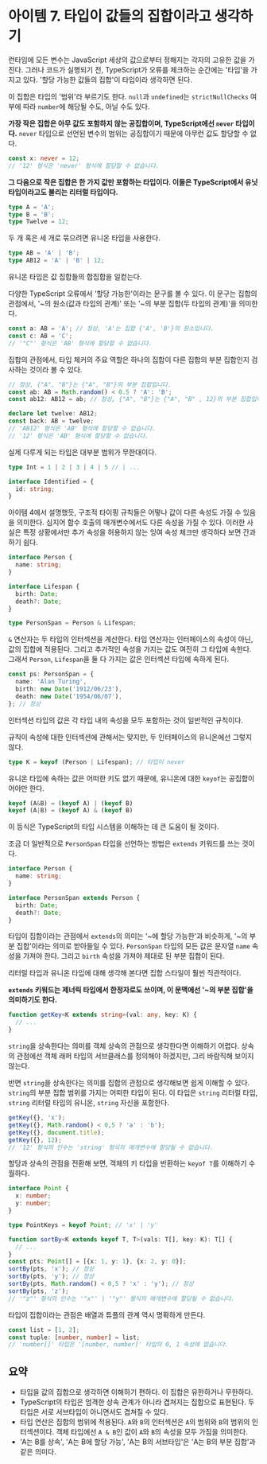# 아이템 7. 타입이 값들의 집합이라고 생각하기
런타임에 모든 변수는 JavaScript 세상의 값으로부터 정해지는 각자의 고유한 값을 가진다. 그러나 코드가 실행되기 전, TypeScript가 오류를 체크하는 순간에는 '타입'을 가지고 있다. '할당 가능한 값들의 집합'이 타입이라 생각하면 된다.

이 집합은 타입의 '범위'라 부르기도 한다. `null`과 `undefined`는 `strictNullChecks` 여부에 따라 `number`에 해당될 수도, 아닐 수도 있다.

**가장 작은 집합은 아무 값도 포함하지 않는 공집합이며, TypeScript에선 `never` 타입이다.** `never` 타입으로 선언된 변수의 범위는 공집합이기 때문에 아무런 값도 할당할 수 없다.

```typescript
const x: never = 12;
// '12' 형식은 'never' 형식에 할당할 수 없습니다.
```

**그 다음으로 작은 집합은 한 가지 값만 포함하는 타입이다. 이들은 TypeScript에서 유닛 타입이라고도 불리는 리터럴 타입이다.**

```typescript
type A = 'A';
type B = 'B';
type Twelve = 12;
```

두 개 혹은 세 개로 묶으려면 유니온 타입을 사용한다.

```typescript
type AB = 'A' | 'B';
type AB12 = 'A' | 'B' | 12;
```

유니온 타입은 값 집합들의 합집합을 일컫는다.

다양한 TypeScript 오류에서 '할당 가능한'이라는 문구를 볼 수 있다. 이 문구는 집합의 관점에서, '~의 원소(값과 타입의 관계)' 또는 '~의 부분 집합(두 타입의 관계)'을 의미한다.

```typescript
const a: AB = 'A'; // 정상, 'A'는 집합 {'A', 'B'}의 원소입니다.
const c: AB = 'C';
// '"C"' 형식은 'AB' 형식에 할당할 수 없습니다.
```

집합의 관점에서, 타입 체커의 주요 역할은 하나의 집합이 다른 집합의 부분 집합인지 검사하는 것이라 볼 수 있다.

```typescript
// 정상, {"A", "B"}는 {"A", "B"}의 부분 집합입니다.
const ab: AB = Math.random() < 0.5 ? 'A': 'B';
const ab12: AB12 = ab; // 정상, {"A", "B"}는 {"A", "B" , 12}의 부분 집합입니다.

declare let twelve: AB12;
const back: AB = twelve;
// 'AB12' 형식은 'AB' 형식에 할당할 수 없습니다.
// '12' 형식은 'AB' 형식에 할당할 수 없습니다.
```

실제 다루게 되는 타입은 대부분 범위가 무한대이다.

```typescript
type Int = 1 | 2 | 3 | 4 | 5 // | ...

interface Identified = {
  id: string;
}
```

아이템 4에서 설명했듯, 구조적 타이핑 규칙들은 어떻나 값이 다른 속성도 가질 수 있음을 의미한다. 심지어 함수 호출의 매개변수에서도 다른 속성을 가질 수 있다. 이러한 사실은 특정 상황에서만 추가 속성을 허용하지 않는 잉여 속성 체크만 생각하다 보면 간과하기 쉽다.

```typescript
interface Person {
  name: string;
}

interface Lifespan {
  birth: Date;
  death?: Date;
}

type PersonSpan = Person & Lifespan;
```

`&` 연산자는 두 타입의 인터섹션을 계산한다. 타입 연산자는 인터페이스의 속성이 아닌, 값의 집합에 적용된다. 그리고 추가적인 속성을 가지는 값도 여전히 그 타입에 속한다. 그래서 `Person`, `Lifespan`을 둘 다 가지는 값은 인터섹션 타입에 속하게 된다.

```typescript
const ps: PersonSpan = {
  name: 'Alan Turing',
  birth: new Date('1912/06/23'),
  death: new Date('1954/06/07'),
}; // 정상
```

인터섹션 타입의 값은 각 타입 내의 속성을 모두 포함하는 것이 일반적인 규칙이다.

규칙이 속성에 대한 인터섹션에 관해서는 맞지만, 두 인터페이스의 유니온에선 그렇지 않다.

```typescript
type K = keyof (Person | Lifespan); // 타입이 never
```

유니온 타입에 속하는 값은 어떠한 키도 없기 때문에, 유니온에 대한 `keyof`는 공집합이어야만 한다.

```typescript
keyof (A&B) = (keyof A) | (keyof B)
keyof (A|B) = (keyof A) & (keyof B)
```

이 등식은 TypeScript의 타입 시스템을 이해하는 데 큰 도움이 될 것이다.

조금 더 일반적으로 `PersonSpan` 타입을 선언하는 방법은 `extends` 키워드를 쓰는 것이다.

```typescript
interface Person {
  name: string;
}

interface PersonSpan extends Person {
  birth: Date;
  death?: Date;
}
```

타입이 집합이라는 관점에서 `extends`의 의미는 '~에 할당 가능한'과 비슷하게, '~의 부분 집합'이라는 의미로 받아들일 수 있다. `PersonSpan` 타입의 모든 값은 문자열 `name` 속성을 가져야 한다. 그리고 `birth` 속성을 가져야 제대로 된 부분 집합이 된다.

리터럴 타입과 유니온 타입에 대해 생각해 본다면 집합 스타일이 훨씬 직관적이다.

**`extends` 키워드는 제너릭 타입에서 한정자로도 쓰이며, 이 문맥에선 '~의 부분 집합'을 의미하기도 한다.**

```typescript
function getKey<K extends string>(val: any, key: K) {
  // ...
}
```

`string`을 상속한다는 의미를 객체 상속의 관점으로 생각한다면 이해하기 어렵다. 상속의 관점에선 객체 래퍼 타입의 서브클래스를 정의해야 하겠지만, 그리 바람직해 보이지 않는다.

반면 `string`을 상속한다는 의미를 집합의 관점으로 생각해보면 쉽게 이해할 수 있다. `string`의 부분 집합 범위를 가지는 어떠한 타입이 된다. 이 타입은 `string` 리터럴 타입, `string` 리터럴 타입의 유니온, `string` 자신을 포함한다.

```typescript
getKey({}, 'x');
getKey({}, Math.random() < 0,5 ? 'a' : 'b');
getKey({}, document.title);
getKey({}, 12);
// '12' 형식의 인수는 'string' 형식의 매개변수에 할당될 수 없습니다.
```

할당과 상속의 관점을 전환해 보면, 객체의 키 타입을 반환하는 `keyof T`를 이해하기 수월하다.

```typescript
interface Point {
  x: number;
  y: number;
}

type PointKeys = keyof Point; // 'x' | 'y'

function sortBy<K extends keyof T, T>(vals: T[], key: K): T[] {
  // ...
}
const pts: Point[] = [{x: 1, y: 1}, {x: 2, y: 0}];
sortBy(pts, 'x'); // 정상
sortBy(pts, 'y'); // 정상
sortBy(pts, Math.random() < 0,5 ? 'x' : 'y'); // 정상
sortBy(pts, 'z');
// '"z"' 형식의 인수는 '"x"' | '"y"' 형식의 매개변수에 할당될 수 없습니다.
```

타입이 집합이라는 관점은 배열과 튜플의 관계 역시 명확하게 만든다.

```typescript
const list = [1, 2];
const tuple: [number, number] = list;
// 'number[]' 타입은 '[number, number]' 타입의 0, 1 속성에 없습니다.
```

## 요약
- 타입을 값의 집합으로 생각하면 이해하기 편하다. 이 집합은 유한하거나 무한하다.
- TypeScript의 타입은 엄격한 상속 관계가 아니라 겹쳐지는 집합으로 표현된다. 두 타입은 서로 서브타입이 아니면서도 겹쳐질 수 있다.
- 타입 연산은 집합의 범위에 적용된다. `A`와 `B`의 인터섹션은 `A`의 범위와 `B`의 범위의 인터섹션이다. 객체 타입에선 `A & B`인 값이 `A`와 `B`의 속성을 모두 가짐을 의미한다.
- 'A는 B를 상속', 'A는 B에 할당 가능', 'A는 B의 서브타입'은 'A는 B의 부분 집합'과 같은 의미다.